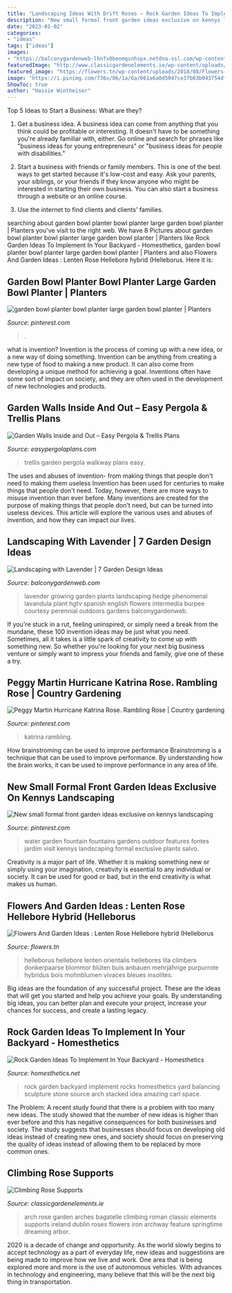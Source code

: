 ```yaml
---
title: "Landscaping Ideas With Drift Roses ~ Rock Garden Ideas To Implement In Your Backyard"
description: "New small formal front garden ideas exclusive on kennys landscaping"
date: "2023-01-02"
categories:
- "ideas"
tags: ["ideas"]
images:
- "https://balconygardenweb-lhnfx0beomqvnhspx.netdna-ssl.com/wp-content/uploads/2015/08/7.jpeg"
featuredImage: "http://www.classicgardenelements.ie/wp-content/uploads/Roman-Rose-Arch-Bagatelle.jpg"
featured_image: "https://flowers.tn/wp-content/uploads/2018/08/Flowers-And-Garden-Ideas-✯-Lenten-Rose-Hellebore-hybrid-Helleborus-orientalis-39Blue-Metallic-Lady.jpg"
image: "https://i.pinimg.com/736x/06/1a/6a/061a6a0d5047ce37b03b043754dfcc98.jpg"
ShowToc: true
author: "Hassie Wintheiser"
---
```



Top 5 Ideas to Start a Business: What are they?
1. Get a business idea. A business idea can come from anything that you think could be profitable or interesting. It doesn't have to be something you're already familiar with, either. Go online and search for phrases like "business ideas for young entrepreneurs" or "business ideas for people with disabilities."
2. Start a business with friends or family members. This is one of the best ways to get started because it's low-cost and easy. Ask your parents, your siblings, or your friends if they know anyone who might be interested in starting their own business. You can also start a business through a website or an online course.

3. Use the internet to find clients and clients' families.

	

		
searching about garden bowl planter bowl planter large garden bowl planter | Planters you've visit to the right web. We have 8 Pictures about garden bowl planter bowl planter large garden bowl planter | Planters like Rock Garden Ideas To Implement In Your Backyard - Homesthetics, garden bowl planter bowl planter large garden bowl planter | Planters and also Flowers And Garden Ideas : Lenten Rose Hellebore hybrid (Helleborus. Here it is:
		
    
## Garden Bowl Planter Bowl Planter Large Garden Bowl Planter | Planters

<img loading=lazy src="https://i.pinimg.com/736x/96/79/49/96794936a8c4111525d4eb4c538e5af0.jpg" onerror="this.onerror=null;this.src='https://tse3.mm.bing.net/th?id=OIP.heNxSoJvRKVmNxF-QcFbmAHaFj&amp;pid=15.1';" alt="garden bowl planter bowl planter large garden bowl planter | Planters">

_Source: pinterest.com_

>. 

	

what is invention?
Invention is the process of coming up with a new idea, or a new way of doing something. Invention can be anything from creating a new type of food to making a new product. It can also come from developing a unique method for achieving a goal. Inventions often have some sort of impact on society, and they are often used in the development of new technologies and products.

    
## Garden Walls Inside And Out – Easy Pergola &amp; Trellis Plans

<img loading=lazy src="http://easypergolaplans.com/wp-content/uploads/2020/04/Pathway-Trellis-Design-2.jpg" onerror="this.onerror=null;this.src='https://tse2.mm.bing.net/th?id=OIP.Z8IzfG2kvqlyT3jQ6sBtzAHaJ4&amp;pid=15.1';" alt="Garden Walls Inside and Out – Easy Pergola &amp; Trellis Plans">

_Source: easypergolaplans.com_

>trellis garden pergola walkway plans easy. 

	

The uses and abuses of invention- from making things that people don't need to making them useless
Invention has been used for centuries to make things that people don't need. Today, however, there are more ways to misuse invention than ever before. Many inventions are created for the purpose of making things that people don't need, but can be turned into useless devices. This article will explore the various uses and abuses of invention, and how they can impact our lives.

    
## Landscaping With Lavender | 7 Garden Design Ideas

<img loading=lazy src="https://balconygardenweb-lhnfx0beomqvnhspx.netdna-ssl.com/wp-content/uploads/2015/08/7.jpeg" onerror="this.onerror=null;this.src='https://tse3.mm.bing.net/th?id=OIP.ISgIV1m3qAgw-yJVPf7kJQHaLH&amp;pid=15.1';" alt="Landscaping with Lavender | 7 Garden Design Ideas">

_Source: balconygardenweb.com_

>lavender growing garden plants landscaping hedge phenomenal lavandula plant hgtv spanish english flowers intermedia burpee courtesy perennial outdoors gardens balconygardenweb. 

	

If you're stuck in a rut, feeling uninspired, or simply need a break from the mundane, these 100 invention ideas may be just what you need. Sometimes, all it takes is a little spark of creativity to come up with something new. So whether you're looking for your next big business venture or simply want to impress your friends and family, give one of these a try.

    
## Peggy Martin Hurricane Katrina Rose. Rambling Rose | Country Gardening

<img loading=lazy src="https://i.pinimg.com/736x/bf/c7/26/bfc726b2cd2b2b0a8074d0143b35fa0f.jpg" onerror="this.onerror=null;this.src='https://tse1.mm.bing.net/th?id=OIP.MVnsf2tmXcH5y4-0ZUCBPQHaGJ&amp;pid=15.1';" alt="Peggy Martin Hurricane Katrina Rose. Rambling Rose | Country gardening">

_Source: pinterest.com_

>katrina rambling. 

	

How brainstroming can be used to improve performance
Brainstroming is a technique that can be used to improve performance. By understanding how the brain works, it can be used to improve performance in any area of life.

    
## New Small Formal Front Garden Ideas Exclusive On Kennys Landscaping

<img loading=lazy src="https://i.pinimg.com/736x/06/1a/6a/061a6a0d5047ce37b03b043754dfcc98.jpg" onerror="this.onerror=null;this.src='https://tse4.mm.bing.net/th?id=OIP.ewlLirqB9ufcEtpd-bOynAHaLH&amp;pid=15.1';" alt="New small formal front garden ideas exclusive on kennys landscaping">

_Source: pinterest.com_

>water garden fountain fountains gardens outdoor features fontes jardim visit kennys landscaping formal exclusive plants salvo. 

	

Creativity is a major part of life. Whether it is making something new or simply using your imagination, creativity is essential to any individual or society. It can be used for good or bad, but in the end creativity is what makes us human.

    
## Flowers And Garden Ideas : Lenten Rose Hellebore Hybrid (Helleborus

<img loading=lazy src="https://flowers.tn/wp-content/uploads/2018/08/Flowers-And-Garden-Ideas-✯-Lenten-Rose-Hellebore-hybrid-Helleborus-orientalis-39Blue-Metallic-Lady.jpg" onerror="this.onerror=null;this.src='https://tse3.mm.bing.net/th?id=OIP.0fo3u9n3JpkfsFeTOsg7fQHaJP&amp;pid=15.1';" alt="Flowers And Garden Ideas : Lenten Rose Hellebore hybrid (Helleborus">

_Source: flowers.tn_

>helleborus hellebore lenten orientalis hellebores lila climbers donkerpaarse blommor blüten buis anbauen mehrjährige purpurrote hybridus bois mohnblumen vivaces bleues insolites. 

	

Big ideas are the foundation of any successful project. These are the ideas that will get you started and help you achieve your goals. By understanding big ideas, you can better plan and execute your project, increase your chances for success, and create a lasting legacy.

    
## Rock Garden Ideas To Implement In Your Backyard - Homesthetics

<img loading=lazy src="http://cdn.homesthetics.net/wp-content/uploads/2016/08/Rock-Garden-Ideas-To-Implement-In-Your-Backyard-homesthetics-11.jpg" onerror="this.onerror=null;this.src='https://tse3.mm.bing.net/th?id=OIP.0Zmstt11wdqW-P89w19lRwHaLo&amp;pid=15.1';" alt="Rock Garden Ideas To Implement In Your Backyard - Homesthetics">

_Source: homesthetics.net_

>rock garden backyard implement rocks homesthetics yard balancing sculpture stone source arch stacked idea amazing carl space. 

	

The Problem:
A recent study found that there is a problem with too many new ideas. The study showed that the number of new ideas is higher than ever before and this has negative consequences for both businesses and society. The study suggests that businesses should focus on developing old ideas instead of creating new ones, and society should focus on preserving the quality of ideas instead of allowing them to be replaced by more common ones.

    
## Climbing Rose Supports

<img loading=lazy src="http://www.classicgardenelements.ie/wp-content/uploads/Roman-Rose-Arch-Bagatelle.jpg" onerror="this.onerror=null;this.src='https://tse1.mm.bing.net/th?id=OIP.aYQiaiyG2LBjgpaAMhS8QAHaK8&amp;pid=15.1';" alt="Climbing Rose Supports">

_Source: classicgardenelements.ie_

>arch rose garden arches bagatelle climbing roman classic elements supports ireland dublin roses flowers iron archway feature springtime dreaming arbor. 

	

2020 is a decade of change and opportunity. As the world slowly begins to accept technology as a part of everyday life, new ideas and suggestions are being made to improve how we live and work. One area that is being explored more and more is the use of autonomous vehicles. With advances in technology and engineering, many believe that this will be the next big thing in transportation.


